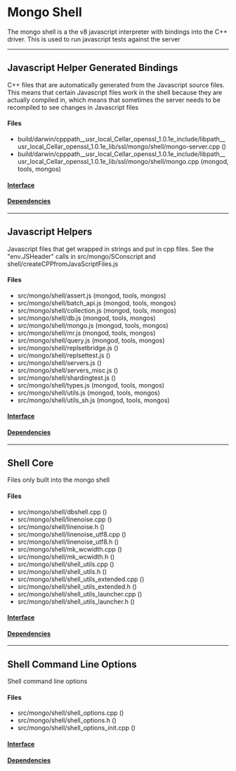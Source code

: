 # Mongo Shell
The mongo shell is a the v8 javascript interpreter with bindings into the C++ driver.  This is used to run javascript tests against the server


-------------

## Javascript Helper Generated Bindings
C++ files that are automatically generated from the Javascript source files. This means that certain Javascript files work in the shell because they are actually compiled in, which means that sometimes the server needs to be recompiled to see changes in Javascript files

#### Files
- build/darwin/cpppath\_\_usr\_local\_Cellar\_openssl\_1.0.1e\_include/libpath\_\_usr\_local\_Cellar\_openssl\_1.0.1e\_lib/ssl/mongo/shell/mongo-server.cpp   ()
- build/darwin/cpppath\_\_usr\_local\_Cellar\_openssl\_1.0.1e\_include/libpath\_\_usr\_local\_Cellar\_openssl\_1.0.1e\_lib/ssl/mongo/shell/mongo.cpp   (mongod, tools, mongos)

#### [Interface](interface/0)

#### [Dependencies](dependencies/0)

-------------

## Javascript Helpers
Javascript files that get wrapped in strings and put in cpp files. See the "env.JSHeader" calls  in src/mongo/SConscript and shell/createCPPfromJavaScriptFiles.js

#### Files
- src/mongo/shell/assert.js   (mongod, tools, mongos)
- src/mongo/shell/batch\_api.js   (mongod, tools, mongos)
- src/mongo/shell/collection.js   (mongod, tools, mongos)
- src/mongo/shell/db.js   (mongod, tools, mongos)
- src/mongo/shell/mongo.js   (mongod, tools, mongos)
- src/mongo/shell/mr.js   (mongod, tools, mongos)
- src/mongo/shell/query.js   (mongod, tools, mongos)
- src/mongo/shell/replsetbridge.js   ()
- src/mongo/shell/replsettest.js   ()
- src/mongo/shell/servers.js   ()
- src/mongo/shell/servers\_misc.js   ()
- src/mongo/shell/shardingtest.js   ()
- src/mongo/shell/types.js   (mongod, tools, mongos)
- src/mongo/shell/utils.js   (mongod, tools, mongos)
- src/mongo/shell/utils\_sh.js   (mongod, tools, mongos)

#### [Interface](interface/1)

#### [Dependencies](dependencies/1)

-------------

## Shell Core
Files only built into the mongo shell

#### Files
- src/mongo/shell/dbshell.cpp   ()
- src/mongo/shell/linenoise.cpp   ()
- src/mongo/shell/linenoise.h   ()
- src/mongo/shell/linenoise\_utf8.cpp   ()
- src/mongo/shell/linenoise\_utf8.h   ()
- src/mongo/shell/mk\_wcwidth.cpp   ()
- src/mongo/shell/mk\_wcwidth.h   ()
- src/mongo/shell/shell\_utils.cpp   ()
- src/mongo/shell/shell\_utils.h   ()
- src/mongo/shell/shell\_utils\_extended.cpp   ()
- src/mongo/shell/shell\_utils\_extended.h   ()
- src/mongo/shell/shell\_utils\_launcher.cpp   ()
- src/mongo/shell/shell\_utils\_launcher.h   ()

#### [Interface](interface/2)

#### [Dependencies](dependencies/2)

-------------

## Shell Command Line Options
Shell command line options

#### Files
- src/mongo/shell/shell\_options.cpp   ()
- src/mongo/shell/shell\_options.h   ()
- src/mongo/shell/shell\_options\_init.cpp   ()

#### [Interface](interface/3)

#### [Dependencies](dependencies/3)
